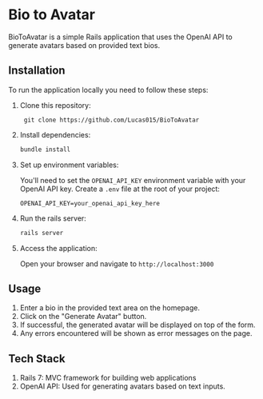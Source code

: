 # Bio to Avatar

BioToAvatar is a simple Rails application that uses the OpenAI API to generate avatars based on provided text bios.

## Installation

To run the application locally you need to follow these steps:

1. Clone this repository:
   
   ```
    git clone https://github.com/Lucas015/BioToAvatar
   ```
2. Install dependencies: 
   
    ```ruby
    bundle install
    ```
3. Set up environment variables:
   
   You'll need to set the `OPENAI_API_KEY` environment variable with your OpenAI API key. Create a `.env` file at the root of your project:
   
    ```env
    OPENAI_API_KEY=your_openai_api_key_here
    ```
4. Run the rails server:
   
    ```ruby
    rails server
    ```
5. Access the application:
    
    Open your browser and navigate to `http://localhost:3000`

## Usage 

1. Enter a bio in the provided text area on the homepage.
2. Click on the "Generate Avatar" button.
3. If successful, the generated avatar will be displayed on top of the form.
4. Any errors encountered will be shown as error messages on the page.

## Tech Stack 

1. Rails 7: MVC framework for building web applications
2. OpenAI API: Used for generating avatars based on text inputs.